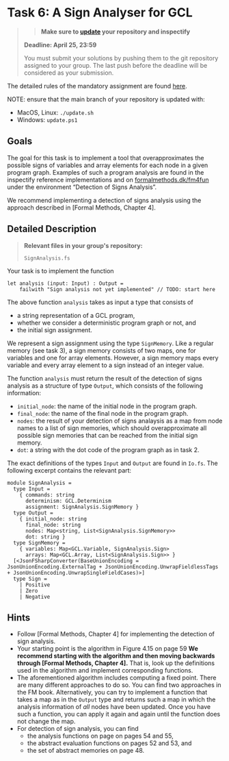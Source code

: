# Task 6: A Sign Analyser for GCL

> > **Make sure to [update](#update-instructions) your repository and inspectify** 
>
> **Deadline: April 25, 23:59**
>
> You must submit your solutions by pushing them to the git repository assigned to your group.
> The last push before the deadline will be considered as your submission. 

The detailed rules of the mandatory assignment are found [here](README.md).

NOTE: ensure that the main branch of your repository is updated with:

- MacOS, Linux: `./update.sh`
- Windows: `update.ps1`

## Goals

The goal for this task is to implement a tool that overapproximates the possible signs of variables and array elements for each node in a given program graph. 
Examples of such a program analysis are found in the inspectify reference implementations and on [formalmethods.dk/fm4fun](http://www.formalmethods.dk/fm4fun/) under the environment “Detection of Signs Analysis”.

We recommend implementing a detection of signs analysis using the approach described in [Formal Methods, Chapter 4].

## Detailed Description

> **Relevant files in your group's repository:** 
> 
> `SignAnalysis.fs`

Your task is to implement the function
```
let analysis (input: Input) : Output =
    failwith "Sign analysis not yet implemented" // TODO: start here
```

The above function `analysis` takes as input a type that consists of
- a string representation of a GCL program,
- whether we consider a deterministic program graph or not, and
- the initial sign assignment.

We represent a sign assignment using the type `SignMemory`.
Like a regular memory (see task 3), a sign memory consists of two maps, one for variables and one for array elements.
However, a sign memory maps every variable and every array element to a sign instead of an integer value.

The function `analysis` must return the result of the detection of signs analysis as a structure of type `Output`, which consists of the following information:
- `initial_node`: the name of the initial node in the program graph.
- `final_node`: the name of the final node in the program graph.
- `nodes`: the result of your detection of signs analaysis as a map from node names to a list of sign memories, which should overapproximate all possible sign memories that can be reached from the initial sign memory.
- `dot`: a string with the dot code of the program graph as in task 2.

The exact definitions of the types `Input` and `Output` are found in `Io.fs`.
The following excerpt contains the relevant part:
```
module SignAnalysis =
  type Input =
    { commands: string
      determinism: GCL.Determinism
      assignment: SignAnalysis.SignMemory }
  type Output =
    { initial_node: string
      final_node: string
      nodes: Map<string, List<SignAnalysis.SignMemory>>
      dot: string }
  type SignMemory =
    { variables: Map<GCL.Variable, SignAnalysis.Sign>
      arrays: Map<GCL.Array, List<SignAnalysis.Sign>> }
  [<JsonFSharpConverter(BaseUnionEncoding = JsonUnionEncoding.ExternalTag + JsonUnionEncoding.UnwrapFieldlessTags + JsonUnionEncoding.UnwrapSingleFieldCases)>]
  type Sign =
    | Positive
    | Zero
    | Negative
```

## Hints

- Follow [Formal Methods, Chapter 4] for implementing the detection of sign analysis.
- Your starting point is the algorithm in Figure 4.15 on page 59  **We recommend starting with the algorithm and then moving backwards through [Formal Methods, Chapter 4].** That is, look up the definitions used in the algorithm and implement corresponding functions. 
- The aforementioned algorithm includes computing a fixed point. There are many different approaches to do so. You can find two approaches in the FM book. Alternatively, you can try to implement a function that takes a map as in the `Output` type and returns such a map in which the analysis information of *all* nodes have been updated. Once you have such a function, you can apply it again and again until the function does not change the map.
- For detection of sign analysis, you can find
    - the analysis functions on page on pages 54 and 55,
    - the abstract evaluation functions on pages 52 and 53, and
    - the set of abstract memories on page 48.


